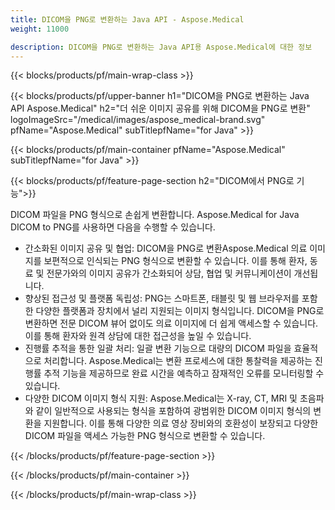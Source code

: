```yaml
---
title: DICOM을 PNG로 변환하는 Java API - Aspose.Medical
weight: 11000

description: DICOM을 PNG로 변환하는 Java API용 Aspose.Medical에 대한 정보
---
```


{{< blocks/products/pf/main-wrap-class >}}

{{< blocks/products/pf/upper-banner h1="DICOM을 PNG로 변환하는 Java API Aspose.Medical" h2="더 쉬운 이미지 공유를 위해 DICOM을 PNG로 변환" logoImageSrc="/medical/images/aspose_medical-brand.svg" pfName="Aspose.Medical" subTitlepfName="for Java" >}}

{{< blocks/products/pf/main-container pfName="Aspose.Medical" subTitlepfName="for Java" >}}

{{< blocks/products/pf/feature-page-section h2="DICOM에서 PNG로 기능">}}

<p>DICOM 파일을 PNG 형식으로 손쉽게 변환합니다. Aspose.Medical for Java DICOM to PNG를 사용하면 다음을 수행할 수 있습니다.</p>

<ul>
<li>간소화된 이미지 공유 및 협업: DICOM을 PNG로 변환Aspose.Medical 의료 이미지를 보편적으로 인식되는 PNG 형식으로 변환할 수 있습니다. 이를 통해 환자, 동료 및 전문가와의 이미지 공유가 간소화되어 상담, 협업 및 커뮤니케이션이 개선됩니다.</li>
<li>향상된 접근성 및 플랫폼 독립성: PNG는 스마트폰, 태블릿 및 웹 브라우저를 포함한 다양한 플랫폼과 장치에서 널리 지원되는 이미지 형식입니다. DICOM을 PNG로 변환하면 전문 DICOM 뷰어 없이도 의료 이미지에 더 쉽게 액세스할 수 있습니다. 이를 통해 환자와 원격 상담에 대한 접근성을 높일 수 있습니다.</li>
<li>진행률 추적을 통한 일괄 처리: 일괄 변환 기능으로 대량의 DICOM 파일을 효율적으로 처리합니다. Aspose.Medical는 변환 프로세스에 대한 통찰력을 제공하는 진행률 추적 기능을 제공하므로 완료 시간을 예측하고 잠재적인 오류를 모니터링할 수 있습니다.</li>
<li>다양한 DICOM 이미지 형식 지원: Aspose.Medical는 X-ray, CT, MRI 및 초음파와 같이 일반적으로 사용되는 형식을 포함하여 광범위한 DICOM 이미지 형식의 변환을 지원합니다. 이를 통해 다양한 의료 영상 장비와의 호환성이 보장되고 다양한 DICOM 파일을 액세스 가능한 PNG 형식으로 변환할 수 있습니다.</li>
</ul>

{{< /blocks/products/pf/feature-page-section >}}

{{< /blocks/products/pf/main-container >}}

{{< /blocks/products/pf/main-wrap-class >}}